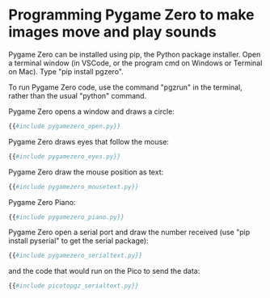 # Programming Pygame Zero to make images move and play sounds

Pygame Zero can be installed using pip, the Python package installer. Open a terminal window (in VSCode, or the program cmd on Windows or Terminal on Mac). Type "pip install pgzero".  

To run Pygame Zero code, use the command "pgzrun" in the terminal, rather than the usual "python" command.

Pygame Zero opens a window and draws a circle:
```py
{{#include pygamezero_open.py}}
```

Pygame Zero draws eyes that follow the mouse:
```py
{{#include pygamezero_eyes.py}}
```

Pygame Zero draw the mouse position as text:
```py
{{#include pygamezero_mousetext.py}}
```

Pygame Zero Piano:
```py
{{#include pygamezero_piano.py}}
```

Pygame Zero open a serial port and draw the number received (use "pip install pyserial" to get the serial package):
```py
{{#include pygamezero_serialtext.py}}
```
and the code that would run on the Pico to send the data:
```py
{{#include picotopgz_serialtext.py}}
```

